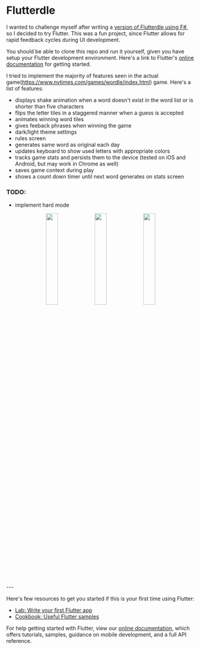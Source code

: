 # Flutterdle

I wanted to challenge myself after writing a [version of Flutterdle using F#](https://github.com/johnnysbug/fsharp-command-line-wordle), so I decided to try Flutter. This was a fun project, since Flutter allows for rapid feedback cycles during UI development.

You should be able to clone this repo and run it yourself, given you have setup your Flutter development environment. Here's a link to Flutter's [online documentation](https://flutter.dev/docs) for getting started.

I tried to implement the majority of features seen in the actual game(https://www.nytimes.com/games/wordle/index.html) game. Here's a list of features:

- displays shake animation when a word doesn't exist in the word list or is shorter than five characters
- flips the letter tiles in a staggered manner when a guess is accepted
- animates winning word tiles
- gives feeback phrases when winning the game
- dark/light theme settings
- rules screen
- generates same word as original each day
- updates keyboard to show used letters with appropriate colors
- tracks game stats and persists them to the device (tested on iOS and Android, but may work in Chrome as well)
- saves game context during play
- shows a count down timer until next word generates on stats screen

### TODO:
- implement hard mode

<p align="center">
<img src="https://user-images.githubusercontent.com/1800439/160267131-11238e51-d079-4e7f-9f86-fdeddca1cfcd.gif" width="25%" />
<img src="https://user-images.githubusercontent.com/1800439/160973073-e59ee475-58b8-419d-a1be-e9283e269adc.png" width="25%" />
<img src="https://user-images.githubusercontent.com/1800439/163311031-869f6e7b-bb58-4f71-8d01-c6f6ddd69006.png" width="25%" />
</p>
---

Here's few resources to get you started if this is your first time using Flutter:

- [Lab: Write your first Flutter app](https://flutter.dev/docs/get-started/codelab)
- [Cookbook: Useful Flutter samples](https://flutter.dev/docs/cookbook)

For help getting started with Flutter, view our
[online documentation](https://flutter.dev/docs), which offers tutorials,
samples, guidance on mobile development, and a full API reference.

